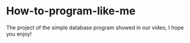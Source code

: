 # How-to-program-like-me
The project of the simple database program showed in our video, I hope you enjoy!
